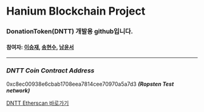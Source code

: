 # Hanium Blockchain Project

### DonationToken(DNTT) 개발용 github입니다.
#### 참여자: [이승재](https://github.com/s2ungja2/), [송현수](https://github.com/songpang), [남윤서](https://github.com/begaonnuri)  
---
### ***DNTT Coin Contract Address***    
0xc8ec00938e6cbab1708eea7814cee70970a5a7d3 ***(Ropsten Test network)***

[DNTT Etherscan 바로가기](https://ropsten.etherscan.io/token/0xc8ec00938e6cbab1708eea7814cee70970a5a7d3?a=0x1b8b369ea5cda7e9a679631b66bb018c06d34afa)
